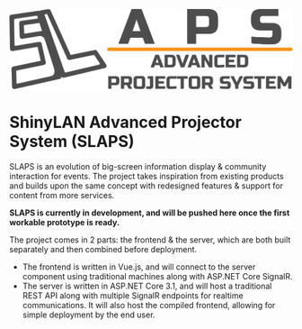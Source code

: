 ![SLAPS Project Logo](/frontend/src/assets/slaps_logo.png)

# ShinyLAN Advanced Projector System (SLAPS)

SLAPS is an evolution of big-screen information display & community interaction for events. The project takes inspiration from existing products and builds upon the same concept with redesigned features & support for content from more services.

**SLAPS is currently in development, and will be pushed here once the first workable prototype is ready.**

The project comes in 2 parts: the frontend & the server, which are both built separately and then combined before deployment.

- The frontend is written in Vue.js, and will connect to the server component using traditional machines along with ASP.NET Core SignalR.
- The server is written in ASP.NET Core 3.1, and will host a traditional REST API along with multiple SignalR endpoints for realtime communications. It will also host the compiled frontend, allowing for simple deployment by the end user.
